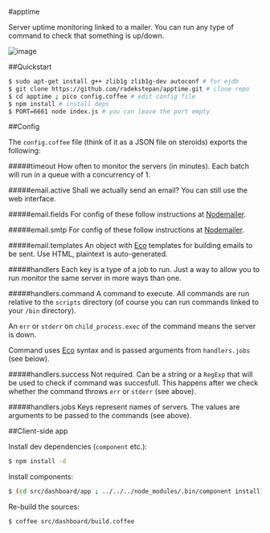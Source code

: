 #apptime

Server uptime monitoring linked to a mailer. You can run any type of command to check that something is up/down.

![image](https://raw.github.com/radekstepan/apptime/master/example.png)

##Quickstart

```bash
$ sudo apt-get install g++ zlib1g zlib1g-dev autoconf # for ejdb
$ git clone https://github.com/radekstepan/apptime.git # clone repo
$ cd apptime ; pico config.coffee # edit config file
$ npm install # install deps
$ PORT=6661 node index.js # you can leave the port empty
```

##Config

The `config.coffee` file (think of it as a JSON file on steroids) exports the following:

#####timeout
How often to monitor the servers (in minutes). Each batch will run in a queue with a concurrency of 1.

#####email.active
Shall we actually send an email? You can still use the web interface.

#####email.fields
For config of these follow instructions at [Nodemailer](https://github.com/andris9/Nodemailer#e-mail-message-fields).

#####email.smtp
For config of these follow instructions at [Nodemailer](https://github.com/andris9/Nodemailer#setting-up-smtp).

#####email.templates
An object with [Eco](https://github.com/sstephenson/eco) templates for building emails to be sent. Use HTML, plaintext is auto-generated.

#####handlers
Each key is a type of a job to run. Just a way to allow you to run monitor the same server in more ways than one.

#####handlers.command
A command to execute. All commands are run relative to the `scripts` directory (of course you can run commands linked to your `/bin` directory).

An `err` or `stderr` on `child_process.exec` of the command means the server is down.

Command uses [Eco](https://github.com/sstephenson/eco) syntax and is passed arguments from `handlers.jobs` (see below).

#####handlers.success
Not required. Can be a string or a `RegExp` that will be used to check if command was succesfull. This happens after we check whether the command throws `err` or `stderr` (see above).

#####handlers.jobs
Keys represent names of servers. The values are arguments to be passed to the commands (see above).

##Client-side app

Install dev dependencies (`component` etc.):

```bash
$ npm install -d
```

Install components:
```bash
$ (cd src/dashboard/app ; ../../../node_modules/.bin/component install)
```

Re-build the sources:
```bash
$ coffee src/dashboard/build.coffee
```